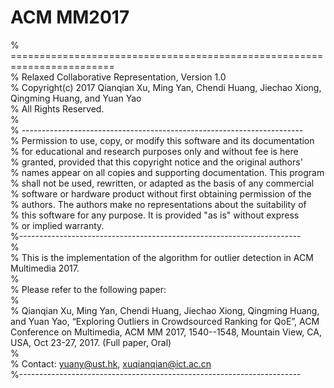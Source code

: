# ACM MM2017
% ========================================================================  
% Relaxed Collaborative Representation, Version 1.0  
% Copyright(c) 2017 Qianqian Xu, Ming Yan, Chendi Huang, Jiechao Xiong, Qingming Huang, and Yuan Yao  
% All Rights Reserved.  
%  
% ----------------------------------------------------------------------  
% Permission to use, copy, or modify this software and its documentation   
% for educational and research purposes only and without fee is here  
% granted, provided that this copyright notice and the original authors'  
% names appear on all copies and supporting documentation. This program  
% shall not be used, rewritten, or adapted as the basis of any commercial  
% software or hardware product without first obtaining permission of the  
% authors. The authors make no representations about the suitability of  
% this software for any purpose. It is provided "as is" without express  
% or implied warranty.  
%----------------------------------------------------------------------  
%  
% This is the implementation of the algorithm for outlier detection in ACM Multimedia 2017.  
%  
% Please refer to the following paper:  
%  
% Qianqian Xu, Ming Yan, Chendi Huang, Jiechao Xiong, Qingming Huang, and Yuan Yao, “Exploring Outliers in Crowdsourced Ranking for QoE”, ACM Conference on Multimedia, ACM MM 2017, 1540--1548, Mountain View, CA, USA, Oct 23-27, 2017. (Full paper, Oral)  
%   
% Contact: yuany@ust.hk, xuqianqian@ict.ac.cn  
%----------------------------------------------------------------------
